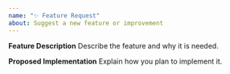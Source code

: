 ```yaml
---
name: "✨ Feature Request"
about: Suggest a new feature or improvement
---
```


**Feature Description**
Describe the feature and why it is needed.

**Proposed Implementation**
Explain how you plan to implement it.

